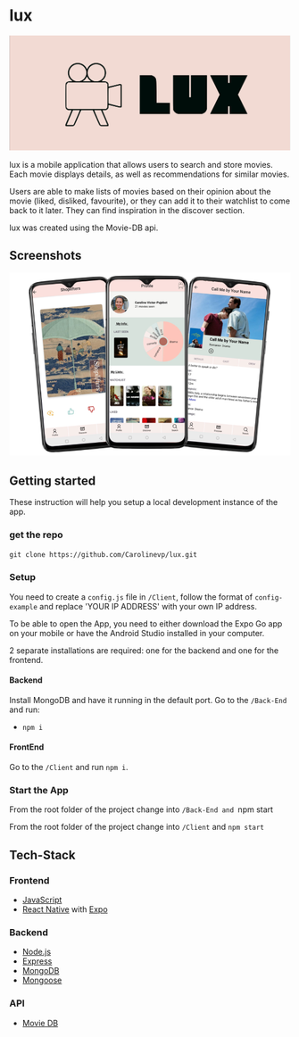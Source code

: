 # lux

![lux](./ReadMeImg/logo2.png)



lux is a mobile application that allows users to search and store movies. Each movie displays details, as well as recommendations for similar movies.

Users are able to make lists of movies based on their opinion about the movie (liked, disliked, favourite), or they can add it to their watchlist to come back to it later.
They can find inspiration in the discover section.

lux was created using the Movie-DB api.



## Screenshots

![app overview](./ReadMeImg/appOverview.png)



## Getting started

These instruction will help you setup a local development instance of the app.

### get the repo

`git clone https://github.com/Carolinevp/lux.git`

### Setup

You need to create a `config.js` file in `/Client`, follow the format of `config-example` and replace 'YOUR IP ADDRESS' with your own IP address.

To be able to open the App, you need to either download the Expo Go app on your mobile or have the Android Studio installed in your computer.

2 separate installations are required: one for the backend and one for the frontend.

#### Backend

Install MongoDB and have it running in the default port.
Go to the `/Back-End` and run:

- `npm i`

#### FrontEnd

Go to the `/Client` and run `npm i`.

### Start the App

From the root folder of the project change into `/Back-End and `npm start

From the root folder of the project change into `/Client` and `npm start`



## Tech-Stack

### Frontend

- [JavaScript](https://www.typescriptlang.org)
- [React Native](https://reactnative.dev/) with [Expo](https://expo.io/)

### Backend

- [Node.js](https://nodejs.org/)
- [Express](https://expressjs.com)
- [MongoDB](https://www.mongodb.com)
- [Mongoose](https://mongoosejs.com)

### API

- [Movie DB](https://www.themoviedb.org/documentation/api)

